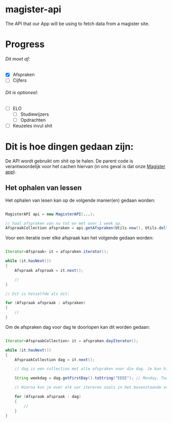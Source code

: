 # magister-api
The API that our App will be using to fetch data from a magister site.


# Progress


###### Dit moet af:
- [x] Afspraken
- [ ] Cijfers

###### Dit is optioneel:
- [ ] ELO
  - [ ] Studiewijzers
  - [ ] Opdrachten
- [ ] Keuzeles invul shit

# Dit is hoe dingen gedaan zijn:

De API wordt gebruikt om shit op te halen. De parent code is verantwoordelijk
voor het cachen hiervan (in ons geval is dat onze [Magister app](https://github.com/Magister-Android/Magister-Android)).

## Het ophalen van lessen

Het ophalen van lesen kan op de volgende manier(en) gedaan worden:

```java

MagisterAPI api = new MagisterAPI(...);

// haal afspraken van nu tot en met over 1 week op.
AfspraakCollection afspraken = api.getAfspraken(Utils.now(), Utils.deltaDays(7));

```

Voor een iteratie over elke afspraak kan het volgende gedaan worden:

```java

Iterator<Afspraak> it = afspraken.iterator();

while (it.hasNext())
{
	Afspraak afspraak = it.next();

	//
}

// Dit is hetzelfde als dit:

for (Afspraak afspraak : afspraken)
{
	//
}

```

Om de afspraken dag voor dag te doorlopen kan dit worden gedaan:

```java

Iterator<AfspraakCollection> it = afspraken.dayIterator();

while (it.hasNext())
{
	AfspraakCollection dag = it.next();

	// dag is een collection met alle afspraken voor die dag. Je kan hiervan een JodaTime LocalDate instance krijgen:

	String weekdag = dag.getFirstDay().toString("EEEE"); // Monday, Tuesday.. etc

	// Hierna kun je over elk uur itereren zoals in het bovenstaande voorbeeld aangegeven

	for (Afspraak afspraak : dag)
	{
		//
	}
}

```
